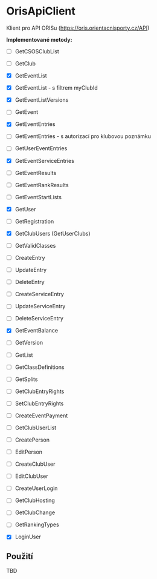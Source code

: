 # OrisApiClient

Klient pro API ORISu (https://oris.orientacnisporty.cz/API)

**Implementované metody:**

- [ ] GetCSOSClubList
- [ ] GetClub
- [x] GetEventList
- [x] GetEventList - s filtrem myClubId
- [x] GetEventListVersions
- [ ] GetEvent
- [x] GetEventEntries
- [ ] GetEventEntries - s autorizací pro klubovou poznámku
- [ ] GetUserEventEntries
- [x] GetEventServiceEntries
- [ ] GetEventResults
- [ ] GetEventRankResults
- [ ] GetEventStartLists
- [x] GetUser
- [ ] GetRegistration
- [x] GetClubUsers (GetUserClubs)
- [ ] GetValidClasses
- [ ] CreateEntry
- [ ] UpdateEntry
- [ ] DeleteEntry
- [ ] CreateServiceEntry
- [ ] UpdateServiceEntry
- [ ] DeleteServiceEntry
- [x] GetEventBalance
- [ ] GetVersion
- [ ] GetList
- [ ] GetClassDefinitions
- [ ] GetSplits
- [ ] GetClubEntryRights
- [ ] SetClubEntryRights
- [ ] CreateEventPayment
- [ ] GetClubUserList
- [ ] CreatePerson
- [ ] EditPerson
- [ ] CreateClubUser
- [ ] EditClubUser
- [ ] CreateUserLogin
- [ ] GetClubHosting
- [ ] GetClubChange
- [ ] GetRankingTypes
- [x] LoginUser


## Použití

TBD
